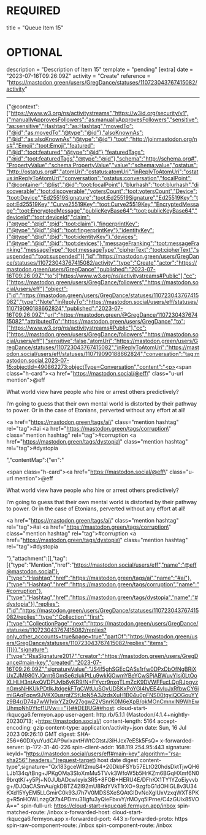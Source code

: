
# REQUIRED
title = "Queue Item 15"
# OPTIONAL
description = "Description of Item 15"
template = "pending"
[extra]
date = "2023-07-16T09:26:09Z"
activity = "Create"
reference = "https://mastodon.green/users/GregDance/statuses/110723043767415082/activity"

---
{"@context":["https://www.w3.org/ns/activitystreams","https://w3id.org/security/v1",{"manuallyApprovesFollowers":"as:manuallyApprovesFollowers","sensitive":"as:sensitive","Hashtag":"as:Hashtag","movedTo":{"@id":"as:movedTo","@type":"@id"},"alsoKnownAs":{"@id":"as:alsoKnownAs","@type":"@id"},"toot":"http://joinmastodon.org/ns#","Emoji":"toot:Emoji","featured":{"@id":"toot:featured","@type":"@id"},"featuredTags":{"@id":"toot:featuredTags","@type":"@id"},"schema":"http://schema.org#","PropertyValue":"schema:PropertyValue","value":"schema:value","ostatus":"http://ostatus.org#","atomUri":"ostatus:atomUri","inReplyToAtomUri":"ostatus:inReplyToAtomUri","conversation":"ostatus:conversation","focalPoint":{"@container":"@list","@id":"toot:focalPoint"},"blurhash":"toot:blurhash","discoverable":"toot:discoverable","votersCount":"toot:votersCount","Device":"toot:Device","Ed25519Signature":"toot:Ed25519Signature","Ed25519Key":"toot:Ed25519Key","Curve25519Key":"toot:Curve25519Key","EncryptedMessage":"toot:EncryptedMessage","publicKeyBase64":"toot:publicKeyBase64","deviceId":"toot:deviceId","claim":{"@type":"@id","@id":"toot:claim"},"fingerprintKey":{"@type":"@id","@id":"toot:fingerprintKey"},"identityKey":{"@type":"@id","@id":"toot:identityKey"},"devices":{"@type":"@id","@id":"toot:devices"},"messageFranking":"toot:messageFranking","messageType":"toot:messageType","cipherText":"toot:cipherText","suspended":"toot:suspended"}],"id":"https://mastodon.green/users/GregDance/statuses/110723043767415082/activity","type":"Create","actor":"https://mastodon.green/users/GregDance","published":"2023-07-16T09:26:09Z","to":["https://www.w3.org/ns/activitystreams#Public"],"cc":["https://mastodon.green/users/GregDance/followers","https://mastodon.social/users/eff"],"object":{"id":"https://mastodon.green/users/GregDance/statuses/110723043767415082","type":"Note","inReplyTo":"https://mastodon.social/users/eff/statuses/110719090188662824","published":"2023-07-16T09:26:09Z","url":"https://mastodon.green/@GregDance/110723043767415082","attributedTo":"https://mastodon.green/users/GregDance","to":["https://www.w3.org/ns/activitystreams#Public"],"cc":["https://mastodon.green/users/GregDance/followers","https://mastodon.social/users/eff"],"sensitive":false,"atomUri":"https://mastodon.green/users/GregDance/statuses/110723043767415082","inReplyToAtomUri":"https://mastodon.social/users/eff/statuses/110719090188662824","conversation":"tag:mastodon.social,2023-07-15:objectId=490862273:objectType=Conversation","content":"<p><span class=\"h-card\"><a href=\"https://mastodon.social/@eff\" class=\"u-url mention\">@<span>eff</span></a></span> </p><p>What world view have people who hire or arrest others predictively?</p><p>I’m going to guess that their own mental world is distorted by their pathway to power. Or in the case of Etonians, perverted without any effort at all!</p><p><a href=\"https://mastodon.green/tags/ai\" class=\"mention hashtag\" rel=\"tag\">#<span>ai</span></a> <a href=\"https://mastodon.green/tags/corruption\" class=\"mention hashtag\" rel=\"tag\">#<span>corruption</span></a> <a href=\"https://mastodon.green/tags/dystopia\" class=\"mention hashtag\" rel=\"tag\">#<span>dystopia</span></a></p>","contentMap":{"en":"<p><span class=\"h-card\"><a href=\"https://mastodon.social/@eff\" class=\"u-url mention\">@<span>eff</span></a></span> </p><p>What world view have people who hire or arrest others predictively?</p><p>I’m going to guess that their own mental world is distorted by their pathway to power. Or in the case of Etonians, perverted without any effort at all!</p><p><a href=\"https://mastodon.green/tags/ai\" class=\"mention hashtag\" rel=\"tag\">#<span>ai</span></a> <a href=\"https://mastodon.green/tags/corruption\" class=\"mention hashtag\" rel=\"tag\">#<span>corruption</span></a> <a href=\"https://mastodon.green/tags/dystopia\" class=\"mention hashtag\" rel=\"tag\">#<span>dystopia</span></a></p>"},"attachment":[],"tag":[{"type":"Mention","href":"https://mastodon.social/users/eff","name":"@eff@mastodon.social"},{"type":"Hashtag","href":"https://mastodon.green/tags/ai","name":"#ai"},{"type":"Hashtag","href":"https://mastodon.green/tags/corruption","name":"#corruption"},{"type":"Hashtag","href":"https://mastodon.green/tags/dystopia","name":"#dystopia"}],"replies":{"id":"https://mastodon.green/users/GregDance/statuses/110723043767415082/replies","type":"Collection","first":{"type":"CollectionPage","next":"https://mastodon.green/users/GregDance/statuses/110723043767415082/replies?only_other_accounts=true&page=true","partOf":"https://mastodon.green/users/GregDance/statuses/110723043767415082/replies","items":[]}}},"signature":{"type":"RsaSignature2017","creator":"https://mastodon.green/users/GregDance#main-key","created":"2023-07-16T09:26:09Z","signatureValue":"JS4f5ghSGEcQASs1rfw0DPxDbOfNgBRjXUxZJM980YJQrnt6GmSe6zIukPtLu9wkKjOwmYBeYCwSPjABWuvYIsi0LtOoXLHLH3ntAxQVDPUvIb6yKR9/N+FYycr9nxgTLmZcK9DVWFFucLQgRJpgyznGmsNHKUkPDtIkJtdgekFTgCWtUuSGyUDSKxPoYGl4h/EE4vIuJxRfbwCY6imiGAqFqpw9JVKX0usrgtZStUpN5A3JzdsXuH1B04u0pFNS00tgyiQOGouYYz9B4r/D74a7wW1yjxYZz0v27ogwZ2VSnrK0M6eXpB/okMOnCmnxlN9WhEwUhmpNh0Ytcf1UVw=="}}##DEBUG##host: cloud-start-rkqucga6.fermyon.app
user-agent: http.rb/5.1.1 (Mastodon/4.1.4+nightly-20230713; +https://mastodon.social/)
content-length: 5164
accept-encoding: gzip
content-type: application/activity+json
date: Sun, 16 Jul 2023 09:26:10 GMT
digest: SHA-256=60DXyuYudCAP9wIxavtHWtCGtstJ3iHJcx7eESk5FsQ=
x-forwarded-server: ip-172-31-40-226
spin-client-addr: 168.119.254.95:443
signature: keyId="https://mastodon.social/users/eff#main-key",algorithm="rsa-sha256",headers="(request-target) host date digest content-type",signature="Qx183gceWIt2muS4+20DkbFSYb57ELtO20hdsDktTjwQH6LJb134q/tBng+JPKgOMa3SloXmMu5TVvk3WfoW5b5HrKZm6BGqHXmf6N09brqtK/+y5Pj+N0JUbADcwleyix3R5+8FOB+HERU4E/DFhKX1TY1YZoEiyvvbg+/DJOaCASmAu/gkDBTZ42I92mU8RdYVkT1rXO+9zgfbG1dOHlGL8v3U34KXd15YyEM5LLGmirC0k93J7h7V0MDSSXeSQAtGlDvNoXglUxVzxqWXT8PKg+R5nHOWLnzgQt7a4PDmu31igfu3yQieFbxvY/rMOyq5lPrne/C4zGUlx85VOA=="
spin-full-url: https://cloud-start-rkqucga6.fermyon.app/inbox
spin-matched-route: /inbox
x-forwarded-host: cloud-start-rkqucga6.fermyon.app
x-forwarded-port: 443
x-forwarded-proto: https
spin-raw-component-route: /inbox
spin-component-route: /inbox

